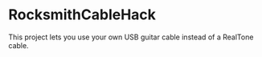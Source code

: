 # RocksmithCableHack
This project lets you use your own USB guitar cable instead of a RealTone cable.

